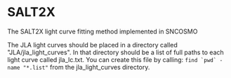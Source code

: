 # SALT2X
The SALT2X light curve fitting method implemented in SNCOSMO

The JLA light curves should be placed in a directory called "JLA/jla_light_curves".
In that directory should be a list of full paths to each light curve called 
jla_lc.txt. You can create this file by calling:
`` find `pwd` -name "*.list" ``
from the jla_light_curves directory.

